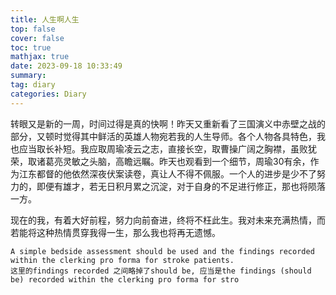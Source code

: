 ```yaml
---
title: 人生啊人生
top: false
cover: false
toc: true
mathjax: true
date: 2023-09-18 10:33:49
summary:
tag: diary
categories: Diary
---
```






 转眼又是新的一周，时间过得是真的快啊！昨天又重新看了三国演义中赤壁之战的部分，又顿时觉得其中鲜活的英雄人物宛若我的人生导师。各个人物各具特色，我也应当取长补短。我应取周瑜凌云之志，直接长空，取曹操广阔之胸襟，虽败犹荣，取诸葛亮灵敏之头脑，高瞻远瞩。昨天也观看到一个细节，周瑜30有余，作为江东都督的他依然深夜伏案读卷，真让人不得不佩服。一个人的进步是少不了努力的，即便有雄才，若无日积月累之沉淀，对于自身的不足进行修正，那也将陨落一方。

现在的我，有着大好前程，努力向前奋进，终将不枉此生。我对未来充满热情，而若能将这种热情贯穿我得一生，那么我也将再无遗憾。





```英语
A simple bedside assessment should be used and the findings recorded within the clerking pro forma for stroke patients.
这里的findings recorded 之间略掉了should be, 应当是the findings (should be) recorded within the clerking pro forma for stro
```

